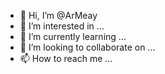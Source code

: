 - 👋 Hi, I’m @ArMeay
- 👀 I’m interested in ...
- 🌱 I’m currently learning ...
- 💞️ I’m looking to collaborate on ...
- 📫 How to reach me ...

<!---
ArMeay/ArMeay is a ✨ special ✨ repository because its `README.md` (this file) appears on your GitHub profile.
You can click the Preview link to take a look at your changes.
--->
